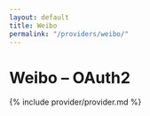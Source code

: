 ```yaml
---
layout: default
title: Weibo
permalink: "/providers/weibo/"
---
```

# Weibo – OAuth2

{% include provider/provider.md %}
